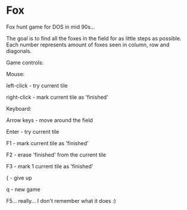 # Fox
Fox hunt game for DOS in mid 90s...

The goal is to find all the foxes in the field for as little steps as possible.
Each number represents amount of foxes seen in column, row and diagonals.

Game controls:

Mouse:

left-click - try current tile

right-click - mark current tile as 'finished'


Keyboard:

Arrow keys - move around the field

Enter - try current tile

F1 - mark current tile as 'finished'

F2 - erase 'finished' from the current tile

F3 - mark 1 current tile as 'finished'

{ - give up

q - new game


F5... really... I don't remember what it does :)
